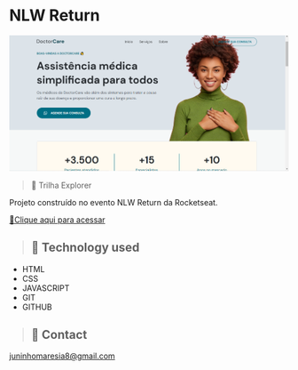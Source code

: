 # NLW Return

![preview](./.github/preview.png)

> 🚀 Trilha Explorer

Projeto construído no evento NLW Return da Rocketseat.

[🔗Clique aqui para acessar](jorgeasjr3.github.io/modeloSite/)

> ## 🧰 Technology used

- HTML
- CSS
- JAVASCRIPT
- GIT
- GITHUB

> ## 💛 Contact

juninhomaresia8@gmail.com

